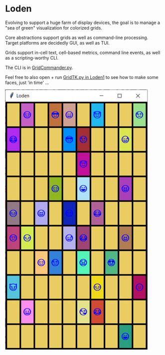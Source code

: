 # Loden
Evolving to support a huge farm of display devices, the goal is to manage a "sea of green" visualization for colorized grids.

Core abstractions support grids as well as command-line processing. Target platforms are decidedly GUI, as well as TUI.

Grids support in-cell text, cell-based metrics, command line events, as well as a scripting-worthy CLI.

The CLI is in [GridCommander.py](https://github.com/Python3-Training/Loden/blob/main/Loden1/GridCommander.py).

Feel free to also open + run [GridTK.py in Loden1](https://github.com/Python3-Training/Loden/blob/main/Loden1/GridTK.py) to see how to make some faces, just 'in time' ...

![The Tk Demonstration](https://github.com/Python3-Training/Loden/blob/main/_images/DefaultDemo.png)
